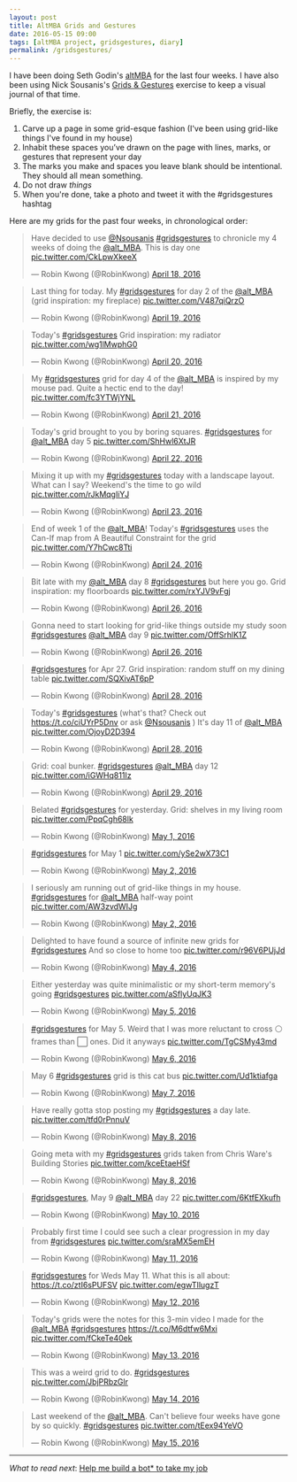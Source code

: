 ```yaml
---
layout: post
title: AltMBA Grids and Gestures
date: 2016-05-15 09:00
tags: [altMBA project, gridsgestures, diary]
permalink: /gridsgestures/
---
```

I have been doing Seth Godin's [altMBA](www.altmba.com) for the last four weeks. I have also been using Nick Sousanis's [Grids & Gestures](http://spinweaveandcut.com/grids-and-gestures/#gallery-1) exercise to keep a visual journal of that time.

Briefly, the exercise is:

1. Carve up a page in some grid-esque fashion (I've been using grid-like things I've found in my house)
2. Inhabit these spaces you’ve drawn on the page with lines, marks, or gestures that represent your day
3. The marks you make and spaces you leave blank should be intentional. They should all mean something.
4. Do not draw _things_
5. When you're done, take a photo and tweet it with the #gridsgestures hashtag

Here are my grids for the past four weeks, in chronological order:

<blockquote class="twitter-tweet" data-lang="en"><p lang="en" dir="ltr">Have decided to use <a href="https://twitter.com/Nsousanis">@Nsousanis</a> <a href="https://twitter.com/hashtag/gridsgestures?src=hash">#gridsgestures</a> to chronicle my 4 weeks of doing the <a href="https://twitter.com/alt_MBA">@alt_MBA</a>. This is day one <a href="https://t.co/CkLpwXkeeX">pic.twitter.com/CkLpwXkeeX</a></p>&mdash; Robin Kwong (@RobinKwong) <a href="https://twitter.com/RobinKwong/status/722184384401522688">April 18, 2016</a></blockquote>
<script async src="//platform.twitter.com/widgets.js" charset="utf-8"></script>

<blockquote class="twitter-tweet" data-lang="en"><p lang="en" dir="ltr">Last thing for today. My <a href="https://twitter.com/hashtag/gridsgestures?src=hash">#gridsgestures</a> for day 2 of the <a href="https://twitter.com/alt_MBA">@alt_MBA</a> (grid inspiration: my fireplace) <a href="https://t.co/V487qiQrzO">pic.twitter.com/V487qiQrzO</a></p>&mdash; Robin Kwong (@RobinKwong) <a href="https://twitter.com/RobinKwong/status/722569307515920385">April 19, 2016</a></blockquote>
<script async src="//platform.twitter.com/widgets.js" charset="utf-8"></script>

<blockquote class="twitter-tweet" data-lang="en"><p lang="en" dir="ltr">Today&#39;s <a href="https://twitter.com/hashtag/gridsgestures?src=hash">#gridsgestures</a> Grid inspiration: my radiator <a href="https://t.co/wg1lMwphG0">pic.twitter.com/wg1lMwphG0</a></p>&mdash; Robin Kwong (@RobinKwong) <a href="https://twitter.com/RobinKwong/status/722934605007974400">April 20, 2016</a></blockquote>
<script async src="//platform.twitter.com/widgets.js" charset="utf-8"></script>

<blockquote class="twitter-tweet" data-lang="en"><p lang="en" dir="ltr">My <a href="https://twitter.com/hashtag/gridsgestures?src=hash">#gridsgestures</a> grid for day 4 of the <a href="https://twitter.com/alt_MBA">@alt_MBA</a> is inspired by my mouse pad. Quite a hectic end to the day! <a href="https://t.co/fc3YTWjYNL">pic.twitter.com/fc3YTWjYNL</a></p>&mdash; Robin Kwong (@RobinKwong) <a href="https://twitter.com/RobinKwong/status/723297097244651520">April 21, 2016</a></blockquote>
<script async src="//platform.twitter.com/widgets.js" charset="utf-8"></script>

<blockquote class="twitter-tweet" data-lang="en"><p lang="en" dir="ltr">Today&#39;s grid brought to you by boring squares. <a href="https://twitter.com/hashtag/gridsgestures?src=hash">#gridsgestures</a> for <a href="https://twitter.com/alt_MBA">@alt_MBA</a> day 5 <a href="https://t.co/ShHwl6XtJR">pic.twitter.com/ShHwl6XtJR</a></p>&mdash; Robin Kwong (@RobinKwong) <a href="https://twitter.com/RobinKwong/status/723641989217030144">April 22, 2016</a></blockquote>
<script async src="//platform.twitter.com/widgets.js" charset="utf-8"></script>

<blockquote class="twitter-tweet" data-lang="en"><p lang="en" dir="ltr">Mixing it up with my <a href="https://twitter.com/hashtag/gridsgestures?src=hash">#gridsgestures</a> today with a landscape layout. What can I say? Weekend&#39;s the time to go wild <a href="https://t.co/rJkMqgIiYJ">pic.twitter.com/rJkMqgIiYJ</a></p>&mdash; Robin Kwong (@RobinKwong) <a href="https://twitter.com/RobinKwong/status/724008845777993728">April 23, 2016</a></blockquote>
<script async src="//platform.twitter.com/widgets.js" charset="utf-8"></script>

<blockquote class="twitter-tweet" data-lang="en"><p lang="en" dir="ltr">End of week 1 of the <a href="https://twitter.com/alt_MBA">@alt_MBA</a>! Today&#39;s <a href="https://twitter.com/hashtag/gridsgestures?src=hash">#gridsgestures</a> uses the Can-If map from A Beautiful Constraint for the grid <a href="https://t.co/Y7hCwc8Tti">pic.twitter.com/Y7hCwc8Tti</a></p>&mdash; Robin Kwong (@RobinKwong) <a href="https://twitter.com/RobinKwong/status/724367791869038593">April 24, 2016</a></blockquote>
<script async src="//platform.twitter.com/widgets.js" charset="utf-8"></script>

<blockquote class="twitter-tweet" data-lang="en"><p lang="en" dir="ltr">Bit late with my <a href="https://twitter.com/alt_MBA">@alt_MBA</a> day 8 <a href="https://twitter.com/hashtag/gridsgestures?src=hash">#gridsgestures</a> but here you go. Grid inspiration: my floorboards <a href="https://t.co/rxYJV9vFgj">pic.twitter.com/rxYJV9vFgj</a></p>&mdash; Robin Kwong (@RobinKwong) <a href="https://twitter.com/RobinKwong/status/724834406465167360">April 26, 2016</a></blockquote>
<script async src="//platform.twitter.com/widgets.js" charset="utf-8"></script>

<blockquote class="twitter-tweet" data-lang="en"><p lang="en" dir="ltr">Gonna need to start looking for grid-like things outside my study soon <a href="https://twitter.com/hashtag/gridsgestures?src=hash">#gridsgestures</a> <a href="https://twitter.com/alt_MBA">@alt_MBA</a> day 9 <a href="https://t.co/OffSrhlK1Z">pic.twitter.com/OffSrhlK1Z</a></p>&mdash; Robin Kwong (@RobinKwong) <a href="https://twitter.com/RobinKwong/status/725106868654358530">April 26, 2016</a></blockquote>
<script async src="//platform.twitter.com/widgets.js" charset="utf-8"></script>

<blockquote class="twitter-tweet" data-lang="en"><p lang="en" dir="ltr"><a href="https://twitter.com/hashtag/gridsgestures?src=hash">#gridsgestures</a> for Apr 27. Grid inspiration: random stuff on my dining table <a href="https://t.co/SQXivAT6pP">pic.twitter.com/SQXivAT6pP</a></p>&mdash; Robin Kwong (@RobinKwong) <a href="https://twitter.com/RobinKwong/status/725575004931371008">April 28, 2016</a></blockquote>
<script async src="//platform.twitter.com/widgets.js" charset="utf-8"></script>

<blockquote class="twitter-tweet" data-lang="en"><p lang="en" dir="ltr">Today&#39;s <a href="https://twitter.com/hashtag/gridsgestures?src=hash">#gridsgestures</a> (what&#39;s that? Check out <a href="https://t.co/ciUYrP5Dnv">https://t.co/ciUYrP5Dnv</a> or ask <a href="https://twitter.com/Nsousanis">@Nsousanis</a> ) It&#39;s day 11 of <a href="https://twitter.com/alt_MBA">@alt_MBA</a> <a href="https://t.co/OjoyD2D394">pic.twitter.com/OjoyD2D394</a></p>&mdash; Robin Kwong (@RobinKwong) <a href="https://twitter.com/RobinKwong/status/725818682732064768">April 28, 2016</a></blockquote>
<script async src="//platform.twitter.com/widgets.js" charset="utf-8"></script>

<blockquote class="twitter-tweet" data-lang="en"><p lang="en" dir="ltr">Grid: coal bunker. <a href="https://twitter.com/hashtag/gridsgestures?src=hash">#gridsgestures</a> <a href="https://twitter.com/alt_MBA">@alt_MBA</a> day 12 <a href="https://t.co/iGWHq811Iz">pic.twitter.com/iGWHq811Iz</a></p>&mdash; Robin Kwong (@RobinKwong) <a href="https://twitter.com/RobinKwong/status/726191053724852226">April 29, 2016</a></blockquote>
<script async src="//platform.twitter.com/widgets.js" charset="utf-8"></script>

<blockquote class="twitter-tweet" data-lang="en"><p lang="en" dir="ltr">Belated <a href="https://twitter.com/hashtag/gridsgestures?src=hash">#gridsgestures</a> for yesterday. Grid: shelves in my living room <a href="https://t.co/PpqCgh68lk">pic.twitter.com/PpqCgh68lk</a></p>&mdash; Robin Kwong (@RobinKwong) <a href="https://twitter.com/RobinKwong/status/726738767084703744">May 1, 2016</a></blockquote>
<script async src="//platform.twitter.com/widgets.js" charset="utf-8"></script>

<blockquote class="twitter-tweet" data-lang="en"><p lang="en" dir="ltr"><a href="https://twitter.com/hashtag/gridsgestures?src=hash">#gridsgestures</a> for May 1 <a href="https://t.co/ySe2wX73C1">pic.twitter.com/ySe2wX73C1</a></p>&mdash; Robin Kwong (@RobinKwong) <a href="https://twitter.com/RobinKwong/status/727064638387531776">May 2, 2016</a></blockquote>
<script async src="//platform.twitter.com/widgets.js" charset="utf-8"></script>

<blockquote class="twitter-tweet" data-lang="en"><p lang="en" dir="ltr">I seriously am running out of grid-like things in my house. <a href="https://twitter.com/hashtag/gridsgestures?src=hash">#gridsgestures</a> for <a href="https://twitter.com/alt_MBA">@alt_MBA</a> half-way point <a href="https://t.co/AW3zvdWIJg">pic.twitter.com/AW3zvdWIJg</a></p>&mdash; Robin Kwong (@RobinKwong) <a href="https://twitter.com/RobinKwong/status/727267205449129984">May 2, 2016</a></blockquote>
<script async src="//platform.twitter.com/widgets.js" charset="utf-8"></script>

<blockquote class="twitter-tweet" data-lang="en"><p lang="en" dir="ltr">Delighted to have found a source of infinite new grids for <a href="https://twitter.com/hashtag/gridsgestures?src=hash">#gridsgestures</a> And so close to home too <a href="https://t.co/r96V6PUjJd">pic.twitter.com/r96V6PUjJd</a></p>&mdash; Robin Kwong (@RobinKwong) <a href="https://twitter.com/RobinKwong/status/727772044679581696">May 4, 2016</a></blockquote>
<script async src="//platform.twitter.com/widgets.js" charset="utf-8"></script>

<blockquote class="twitter-tweet" data-lang="en"><p lang="en" dir="ltr">Either yesterday was quite minimalistic or my short-term memory&#39;s going <a href="https://twitter.com/hashtag/gridsgestures?src=hash">#gridsgestures</a> <a href="https://t.co/aSflyUqJK3">pic.twitter.com/aSflyUqJK3</a></p>&mdash; Robin Kwong (@RobinKwong) <a href="https://twitter.com/RobinKwong/status/728131657606127620">May 5, 2016</a></blockquote>
<script async src="//platform.twitter.com/widgets.js" charset="utf-8"></script>

<blockquote class="twitter-tweet" data-lang="en"><p lang="en" dir="ltr"><a href="https://twitter.com/hashtag/gridsgestures?src=hash">#gridsgestures</a> for May 5. Weird that I was more reluctant to cross ⚪️ frames than ⬜️ ones. Did it anyways <a href="https://t.co/TgCSMy43md">pic.twitter.com/TgCSMy43md</a></p>&mdash; Robin Kwong (@RobinKwong) <a href="https://twitter.com/RobinKwong/status/728481764587491328">May 6, 2016</a></blockquote>
<script async src="//platform.twitter.com/widgets.js" charset="utf-8"></script>

<blockquote class="twitter-tweet" data-lang="en"><p lang="en" dir="ltr">May 6 <a href="https://twitter.com/hashtag/gridsgestures?src=hash">#gridsgestures</a> grid is this cat bus <a href="https://t.co/Ud1ktiafga">pic.twitter.com/Ud1ktiafga</a></p>&mdash; Robin Kwong (@RobinKwong) <a href="https://twitter.com/RobinKwong/status/728924885125337088">May 7, 2016</a></blockquote>
<script async src="//platform.twitter.com/widgets.js" charset="utf-8"></script>

<blockquote class="twitter-tweet" data-lang="en"><p lang="en" dir="ltr">Have really gotta stop posting my <a href="https://twitter.com/hashtag/gridsgestures?src=hash">#gridsgestures</a> a day late. <a href="https://t.co/tfd0rPnnuV">pic.twitter.com/tfd0rPnnuV</a></p>&mdash; Robin Kwong (@RobinKwong) <a href="https://twitter.com/RobinKwong/status/729256775476781056">May 8, 2016</a></blockquote>
<script async src="//platform.twitter.com/widgets.js" charset="utf-8"></script>

<blockquote class="twitter-tweet" data-lang="en"><p lang="en" dir="ltr">Going meta with my <a href="https://twitter.com/hashtag/gridsgestures?src=hash">#gridsgestures</a> grids taken from Chris Ware&#39;s Building Stories <a href="https://t.co/kceEtaeHSf">pic.twitter.com/kceEtaeHSf</a></p>&mdash; Robin Kwong (@RobinKwong) <a href="https://twitter.com/RobinKwong/status/729437408366874624">May 8, 2016</a></blockquote>
<script async src="//platform.twitter.com/widgets.js" charset="utf-8"></script>

<blockquote class="twitter-tweet" data-lang="en"><p lang="en" dir="ltr"><a href="https://twitter.com/hashtag/gridsgestures?src=hash">#gridsgestures</a>, May 9 <a href="https://twitter.com/alt_MBA">@alt_MBA</a> day 22 <a href="https://t.co/6KtfEXkufh">pic.twitter.com/6KtfEXkufh</a></p>&mdash; Robin Kwong (@RobinKwong) <a href="https://twitter.com/RobinKwong/status/729928332771471361">May 10, 2016</a></blockquote>
<script async src="//platform.twitter.com/widgets.js" charset="utf-8"></script>

<blockquote class="twitter-tweet" data-lang="en"><p lang="en" dir="ltr">Probably first time I could see such a clear progression in my day from <a href="https://twitter.com/hashtag/gridsgestures?src=hash">#gridsgestures</a> <a href="https://t.co/sraMX5emEH">pic.twitter.com/sraMX5emEH</a></p>&mdash; Robin Kwong (@RobinKwong) <a href="https://twitter.com/RobinKwong/status/730312639910383616">May 11, 2016</a></blockquote>
<script async src="//platform.twitter.com/widgets.js" charset="utf-8"></script>

<blockquote class="twitter-tweet" data-lang="en"><p lang="en" dir="ltr"><a href="https://twitter.com/hashtag/gridsgestures?src=hash">#gridsgestures</a> for Weds May 11. What this is all about: <a href="https://t.co/ztI6sPUFSV">https://t.co/ztI6sPUFSV</a> <a href="https://t.co/egwTIlugzT">pic.twitter.com/egwTIlugzT</a></p>&mdash; Robin Kwong (@RobinKwong) <a href="https://twitter.com/RobinKwong/status/730665219182219264">May 12, 2016</a></blockquote>
<script async src="//platform.twitter.com/widgets.js" charset="utf-8"></script>

<blockquote class="twitter-tweet" data-lang="en"><p lang="en" dir="ltr">Today&#39;s grids were the notes for this 3-min video I made for the <a href="https://twitter.com/alt_MBA">@alt_MBA</a> <a href="https://twitter.com/hashtag/gridsgestures?src=hash">#gridsgestures</a> <a href="https://t.co/M6dtfw6Mxi">https://t.co/M6dtfw6Mxi</a> <a href="https://t.co/fCkeTe40ek">pic.twitter.com/fCkeTe40ek</a></p>&mdash; Robin Kwong (@RobinKwong) <a href="https://twitter.com/RobinKwong/status/730915397839507457">May 13, 2016</a></blockquote>
<script async src="//platform.twitter.com/widgets.js" charset="utf-8"></script>

<blockquote class="twitter-tweet" data-lang="en"><p lang="en" dir="ltr">This was a weird grid to do. <a href="https://twitter.com/hashtag/gridsgestures?src=hash">#gridsgestures</a> <a href="https://t.co/JbjPRbzGlr">pic.twitter.com/JbjPRbzGlr</a></p>&mdash; Robin Kwong (@RobinKwong) <a href="https://twitter.com/RobinKwong/status/731451310478897152">May 14, 2016</a></blockquote>
<script async src="//platform.twitter.com/widgets.js" charset="utf-8"></script>

<blockquote class="twitter-tweet" data-lang="en"><p lang="en" dir="ltr">Last weekend of the <a href="https://twitter.com/alt_MBA">@alt_MBA</a>. Can&#39;t believe four weeks have gone by so quickly. <a href="https://twitter.com/hashtag/gridsgestures?src=hash">#gridsgestures</a> <a href="https://t.co/tEex94YeVO">pic.twitter.com/tEex94YeVO</a></p>&mdash; Robin Kwong (@RobinKwong) <a href="https://twitter.com/RobinKwong/status/731769580419465216">May 15, 2016</a></blockquote>
<script async src="//platform.twitter.com/widgets.js" charset="utf-8"></script>

---

*What to read next*: [Help me build a bot* to take my job](/build-bot-take-job/)